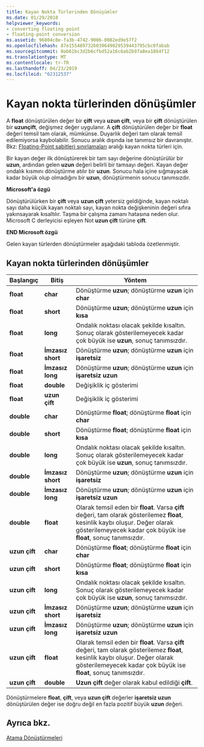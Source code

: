 ```yaml
---
title: Kayan Nokta Türlerinden Dönüşümler
ms.date: 01/29/2018
helpviewer_keywords:
- converting floating point
- floating-point conversion
ms.assetid: 96804c8e-fa3b-4742-9006-0082ed9e57f2
ms.openlocfilehash: 87e1554897326039649829539443795cbc0fabab
ms.sourcegitcommit: 0ab61bc3d2b6cfbd52a16c6ab2b97a8ea1864f12
ms.translationtype: MT
ms.contentlocale: tr-TR
ms.lasthandoff: 04/23/2019
ms.locfileid: "62312537"
---
```

# <a name="conversions-from-floating-point-types"></a>Kayan nokta türlerinden dönüşümler

A **float** dönüştürülen değer bir **çift** veya **uzun çift**, veya bir **çift** dönüştürülen bir **uzunçift**, değişmez değer uygulanır. A **çift** dönüştürülen değer bir **float** değeri temsil tam olarak, mümkünse. Duyarlık değeri tam olarak temsil edilemiyorsa kaybolabilir. Sonucu aralık dışında ise tanımsız bir davranıştır. Bkz: [Floating-Point sabitleri sınırlamaları](../c-language/limits-on-floating-point-constants.md) aralığı kayan nokta türleri için.

Bir kayan değer ilk dönüştürerek bir tam sayı değerine dönüştürülür bir **uzun**, ardından gelen **uzun** değeri belirli bir tamsayı değeri. Kayan değer ondalık kısmını dönüştürme atılır bir **uzun**. Sonucu hala içine sığmayacak kadar büyük olup olmadığını bir **uzun**, dönüştürmenin sonucu tanımsızdır.

**Microsoft'a özgü**

Dönüştürülürken bir **çift** veya **uzun çift** yetersiz geldiğinde, kayan noktalı sayı daha küçük kayan noktalı sayı, kayan nokta değişkeninin değeri sıfıra yakınsayarak kısaltılır. Taşma bir çalışma zamanı hatasına neden olur. Microsoft C derleyicisi eşleyen Not **uzun çift** türüne **çift**.

**END Microsoft özgü**

Gelen kayan türlerden dönüştürmeler aşağıdaki tabloda özetlenmiştir.

## <a name="conversions-from-floating-point-types"></a>Kayan nokta türlerinden dönüşümler

|Başlangıç|Bitiş|Yöntem|
|----------|--------|------------|
|**float**|**char**|Dönüştürme **uzun**; dönüştürme **uzun** için **char**|
|**float**|**short**|Dönüştürme **uzun**; dönüştürme **uzun** için **kısa**|
|**float**|**long**|Ondalık noktası olacak şekilde kısaltın. Sonuç olarak gösterilemeyecek kadar çok büyük ise **uzun**, sonuç tanımsızdır.|
|**float**|**İmzasız short**|Dönüştürme **uzun**; dönüştürme **uzun** için **işaretsiz**|
|**float**|**İmzasız long**|Dönüştürme **uzun**; dönüştürme **uzun** için **işaretsiz uzun**|
|**float**|**double**|Değişiklik iç gösterimi|
|**float**|**uzun çift**|Değişiklik iç gösterimi|
|**double**|**char**|Dönüştürme **float**; dönüştürme **float** için **char**|
|**double**|**short**|Dönüştürme **float**; dönüştürme **float** için **kısa**|
|**double**|**long**|Ondalık noktası olacak şekilde kısaltın. Sonuç olarak gösterilemeyecek kadar çok büyük ise **uzun**, sonuç tanımsızdır.|
|**double**|**İmzasız short**|Dönüştürme **uzun**; dönüştürme **uzun** için **işaretsiz**|
|**double**|**İmzasız long**|Dönüştürme **uzun**; dönüştürme **uzun** için **işaretsiz uzun**|
|**double**|**float**|Olarak temsil eden bir **float**. Varsa **çift** değeri, tam olarak gösterilemez **float**, kesinlik kaybı oluşur. Değer olarak gösterilemeyecek kadar çok büyük ise **float**, sonuç tanımsızdır.|
|**uzun çift**|**char**|Dönüştürme **float**; dönüştürme **float** için **char**|
|**uzun çift**|**short**|Dönüştürme **float**; dönüştürme **float** için **kısa**|
|**uzun çift**|**long**|Ondalık noktası olacak şekilde kısaltın. Sonuç olarak gösterilemeyecek kadar çok büyük ise **uzun**, sonuç tanımsızdır.|
|**uzun çift**|**İmzasız short**|Dönüştürme **uzun**; dönüştürme **uzun** için **işaretsiz**|
|**uzun çift**|**İmzasız long**|Dönüştürme **uzun**; dönüştürme **uzun** için **işaretsiz uzun**|
|**uzun çift**|**float**|Olarak temsil eden bir **float**. Varsa **çift** değeri, tam olarak gösterilemez **float**, kesinlik kaybı oluşur. Değer olarak gösterilemeyecek kadar çok büyük ise **float**, sonuç tanımsızdır.|
|**uzun çift**|**double**|**Uzun çift** değer olarak kabul edildiği **çift**.|

Dönüştürmelere **float**, **çift**, veya **uzun çift** değerler **işaretsiz uzun** dönüştürülen değer ise doğru değil en fazla pozitif büyük **uzun** değeri.

## <a name="see-also"></a>Ayrıca bkz.

[Atama Dönüştürmeleri](../c-language/assignment-conversions.md)
